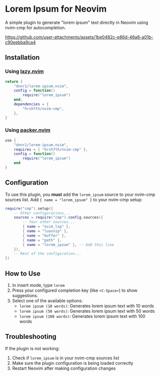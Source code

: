 # Lorem Ipsum for Neovim

A simple plugin to generate "lorem ipsum" text directly in Neovim using nvim-cmp for autocompletion.

https://github.com/user-attachments/assets/1be0482c-e86d-46a8-a01b-c90eebba9ca4

## Installation

### Using [lazy.nvim](https://github.com/folke/lazy.nvim)

```lua
return {
    "dnnr1/lorem-ipsum.nvim",
    config = function()
        require("lorem_ipsum")
    end,
    dependencies = {
        "hrsh7th/nvim-cmp",
    },
}
```

### Using [packer.nvim](https://github.com/wbthomason/packer.nvim)

```lua
use {
    "dnnr1/lorem-ipsum.nvim",
    requires = { "hrsh7th/nvim-cmp" },
    config = function()
        require("lorem_ipsum")
    end
}
```

## Configuration

To use this plugin, you **must** add the `lorem_ipsum` source to your nvim-cmp sources list. Add `{ name = "lorem_ipsum" }` to your nvim-cmp setup:

```lua
require("cmp").setup({
    -- Other configurations...
    sources = require("cmp").config.sources({
        -- Your other sources...
        { name = "nvim_lsp" },
        { name = "luasnip" },
        { name = "buffer" },
        { name = "path" },
        { name = "lorem_ipsum" }, -- Add this line
    }),
    -- Rest of the configuration...
})
```

## How to Use

1. In insert mode, type `lorem`
2. Press your configured completion key (like `<C-Space>`) to show suggestions.
3. Select one of the available options:
   - `lorem ipsum (10 words)`: Generates lorem ipsum text with 10 words
   - `lorem ipsum (50 words)`: Generates lorem ipsum text with 50 words
   - `lorem ipsum (100 words)`: Generates lorem ipsum text with 100 words

## Troubleshooting

If the plugin is not working:

1. Check if `lorem_ipsum` is in your nvim-cmp sources list
2. Make sure the plugin configuration is being loaded correctly
3. Restart Neovim after making configuration changes
